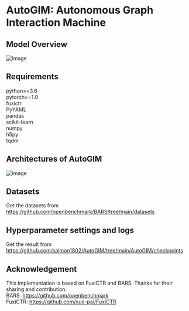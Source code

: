 # AutoGIM: Autonomous Graph Interaction Machine
## Model Overview
![image](https://github.com/salmon1802/AutoGIM/assets/73091798/7bad1cdb-c61c-4cc2-9804-2839474491d4)

## Requirements
python>=3.6  
pytorch>=1.0  
fuxictr  
PyYAML  
pandas  
scikit-learn  
numpy  
h5py  
tqdm  
## Architectures of AutoGIM
![image](https://github.com/salmon1802/AutoGIM/assets/73091798/41661cfc-eb45-40f9-93ea-d4fe9c636ed0)

## Datasets
Get the datasets from https://github.com/openbenchmark/BARS/tree/main/datasets

## Hyperparameter settings and logs
Get the result from https://github.com/salmon1802/AutoGIM/tree/main/AutoGIM/checkpoints

## Acknowledgement
This implementation is based on FuxiCTR and BARS. Thanks for their sharing and contribution.  
BARS: https://github.com/openbenchmark  
FuxiCTR: https://github.com/xue-pai/FuxiCTR
